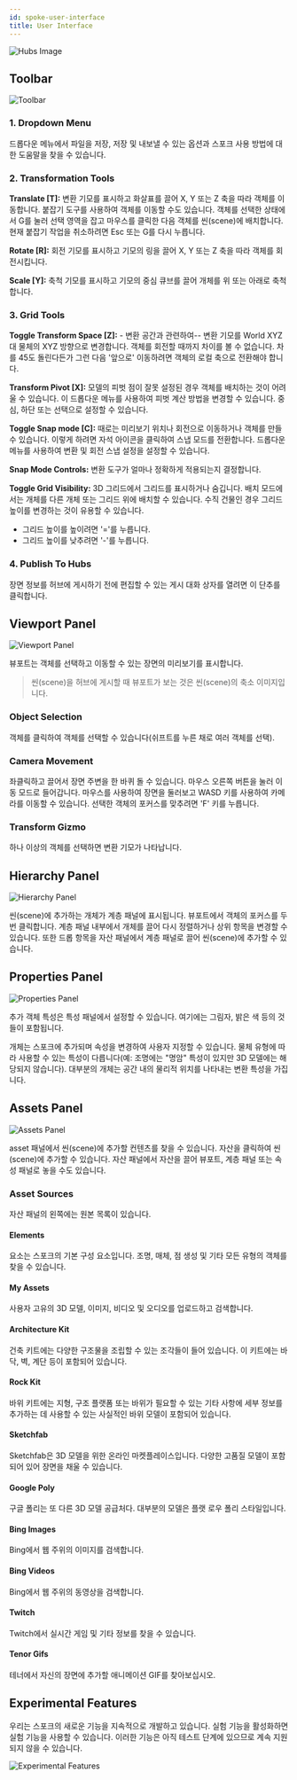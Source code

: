 ```yaml
---
id: spoke-user-interface
title: User Interface
---
```


![Hubs Image](img/spoke-user-interface.jpeg)

## Toolbar

![Toolbar](img/spoke-toolbar.jpeg)

### 1. Dropdown Menu

드롭다운 메뉴에서 파일을 저장, 저장 및 내보낼 수 있는 옵션과 스포크 사용 방법에 대한 도움말을 찾을 수 있습니다.

### 2. Transformation Tools

__Translate [T]:__ 변환 기모를 표시하고 화살표를 끌어 X, Y 또는 Z 축을 따라 객체를 이동합니다. 붙잡기 도구를 사용하여 객체를 이동할 수도 있습니다. 객체를 선택한 상태에서 G를 눌러 선택 영역을 잡고 마우스를 클릭한 다음 객체를 씬(scene)에 배치합니다. 현재 붙잡기 작업을 취소하려면 Esc 또는 G를 다시 누릅니다.

__Rotate [R]:__ 회전 기모를 표시하고 기모의 링을 끌어 X, Y 또는 Z 축을 따라 객체를 회전시킵니다.

__Scale [Y]:__ 축척 기모를 표시하고 기모의 중심 큐브를 끌어 개체를 위 또는 아래로 축척합니다.

### 3. Grid Tools

__Toggle Transform Space [Z]:__ - 변환 공간과 관련하여-- 변환 기모를 World XYZ 대 물체의 XYZ 방향으로 변경합니다. 객체를 회전할 때까지 차이를 볼 수 없습니다.
차를 45도 돌린다든가 그런 다음 '앞으로' 이동하려면 객체의 로컬 축으로 전환해야 합니다.

__Transform Pivot [X]:__ 모델의 피벗 점이 잘못 설정된 경우 객체를 배치하는 것이 어려울 수 있습니다. 이 드롭다운 메뉴를 사용하여 피벗 계산 방법을 변경할 수 있습니다. 중심, 하단 또는 선택으로 설정할 수 있습니다.

__Toggle Snap mode [C]:__ 때로는 미리보기 위치나 회전으로 이동하거나 객체를 만들 수 있습니다. 이렇게 하려면 자석 아이콘을 클릭하여 스냅 모드를 전환합니다. 드롭다운 메뉴를 사용하여 변환 및 회전 스냅 설정을 설정할 수 있습니다. 

__Snap Mode Controls:__ 변환 도구가 얼마나 정확하게 적용되는지 결정합니다.

__Toggle Grid Visibility:__ 3D 그리드에서 그리드를 표시하거나 숨깁니다. 배치 모드에서는 개체를 다른 개체 또는 그리드 위에 배치할 수 있습니다. 수직 건물인 경우 그리드 높이를 변경하는 것이 유용할 수 있습니다.

- 그리드 높이를 높이려면 '='를 누릅니다.
- 그리드 높이를 낮추려면 '-'를 누릅니다.

### 4. Publish To Hubs

장면 정보를 허브에 게시하기 전에 편집할 수 있는 게시 대화 상자를 열려면 이 단추를 클릭합니다.

## Viewport Panel
![Viewport Panel](img/spoke-viewport-panel.jpeg)

뷰포트는 객체를 선택하고 이동할 수 있는 장면의 미리보기를 표시합니다.

  > 씬(scene)을 허브에 게시할 때 뷰포트가 보는 것은 씬(scene)의 축소 이미지입니다.

### Object Selection
객체를 클릭하여 객체를 선택할 수 있습니다(쉬프트를 누른 채로 여러 객체를 선택).

### Camera Movement
좌클릭하고 끌어서 장면 주변을 한 바퀴 돌 수 있습니다. 마우스 오른쪽 버튼을 눌러 이동 모드로 들어갑니다. 마우스를 사용하여 장면을 둘러보고 WASD 키를 사용하여 카메라를 이동할 수 있습니다. 선택한 객체의 포커스를 맞추려면 'F' 키를 누릅니다.

### Transform Gizmo
하나 이상의 객체를 선택하면 변환 기모가 나타납니다.

## Hierarchy Panel
![Hierarchy Panel](img/spoke-hierarchy-panel.jpeg)

씬(scene)에 추가하는 개체가 계층 패널에 표시됩니다. 뷰포트에서 객체의 포커스를 두 번 클릭합니다. 계층 패널 내부에서 개체를 끌어 다시 정렬하거나 상위 항목을 변경할 수 있습니다. 또한 드롭 항목을 자산 패널에서 계층 패널로 끌어 씬(scene)에 추가할 수 있습니다.

## Properties Panel
![Properties Panel](img/spoke-properties-panel.jpeg)

추가 객체 특성은 특성 패널에서 설정할 수 있습니다. 여기에는 그림자, 밝은 색 등의 것들이 포함됩니다.

개체는 스포크에 추가되며 속성을 변경하여 사용자 지정할 수 있습니다. 물체 유형에 따라 사용할 수 있는 특성이 다릅니다(예: 조명에는 "명암" 특성이 있지만 3D 모델에는 해당되지 않습니다). 대부분의 개체는 공간 내의 물리적 위치를 나타내는 변환 특성을 가집니다.

## Assets Panel
![Assets Panel](img/spoke-assets-panel.jpeg)

asset 패널에서 씬(scene)에 추가할 컨텐츠를 찾을 수 있습니다. 자산을 클릭하여 씬(scene)에 추가할 수 있습니다. 자산 패널에서 자산을 끌어 뷰포트, 계층 패널 또는 속성 패널로 놓을 수도 있습니다.

### Asset Sources

자산 패널의 왼쪽에는 원본 목록이 있습니다.

#### Elements
요소는 스포크의 기본 구성 요소입니다. 조명, 매체, 점 생성 및 기타 모든 유형의 객체를 찾을 수 있습니다.

#### My Assets
사용자 고유의 3D 모델, 이미지, 비디오 및 오디오를 업로드하고 검색합니다.

#### Architecture Kit
건축 키트에는 다양한 구조물을 조립할 수 있는 조각들이 들어 있습니다. 이 키트에는 바닥, 벽, 계단 등이 포함되어 있습니다.

#### Rock Kit
바위 키트에는 지형, 구조 플랫폼 또는 바위가 필요할 수 있는 기타 사항에 세부 정보를 추가하는 데 사용할 수 있는 사실적인 바위 모델이 포함되어 있습니다.

#### Sketchfab
Sketchfab은 3D 모델을 위한 온라인 마켓플레이스입니다. 다양한 고품질 모델이 포함되어 있어 장면을 채울 수 있습니다.

#### Google Poly
구글 폴리는 또 다른 3D 모델 공급처다. 대부분의 모델은 플랫 로우 폴리 스타일입니다.

#### Bing Images
Bing에서 웹 주위의 이미지를 검색합니다.

#### Bing Videos
Bing에서 웹 주위의 동영상을 검색합니다.

#### Twitch
Twitch에서 실시간 게임 및 기타 정보를 찾을 수 있습니다.

#### Tenor Gifs
테너에서 자신의 장면에 추가할 애니메이션 GIF를 찾아보십시오.

## Experimental Features
우리는 스포크의 새로운 기능을 지속적으로 개발하고 있습니다. 실험 기능을 활성화하면 실험 기능을 사용할 수 있습니다. 이러한 기능은 아직 테스트 단계에 있으므로 계속 지원되지 않을 수 있습니다.

![Experimental Features](img/spoke-experimental-features.jpeg)
